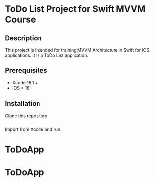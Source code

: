 # ToDo List Project for Swift MVVM Course

## Description

This project is intended for training MVVM Architecture in Swift for iOS applications. It is a ToDo List application.


## Prerequisites

- Xcode 16.1 +
- iOS > 18

## Installation

Clone this repository

```

```

Import from Xcode and run.
# ToDoApp
# ToDoApp
